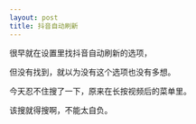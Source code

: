 ```yaml
---
layout: post
title: 抖音自动刷新
---
```


很早就在设置里找抖音自动刷新的选项，

但没有找到，就以为没有这个选项也没有多想。

今天忍不住搜了一下，原来在长按视频后的菜单里。

该搜就得搜啊，不能太自负。